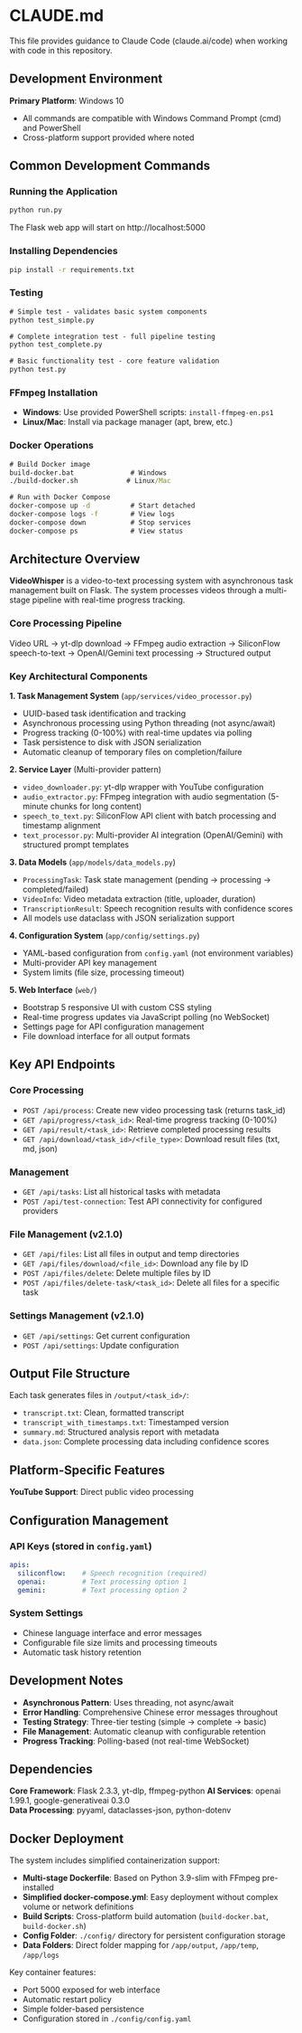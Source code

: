 # CLAUDE.md

This file provides guidance to Claude Code (claude.ai/code) when working with code in this repository.

## Development Environment

**Primary Platform**: Windows 10
- All commands are compatible with Windows Command Prompt (cmd) and PowerShell
- Cross-platform support provided where noted

## Common Development Commands

### Running the Application
```cmd
python run.py
```
The Flask web app will start on http://localhost:5000

### Installing Dependencies
```cmd
pip install -r requirements.txt
```

### Testing
```cmd
# Simple test - validates basic system components
python test_simple.py

# Complete integration test - full pipeline testing
python test_complete.py

# Basic functionality test - core feature validation
python test.py
```

### FFmpeg Installation
- **Windows**: Use provided PowerShell scripts: `install-ffmpeg-en.ps1`
- **Linux/Mac**: Install via package manager (apt, brew, etc.)

### Docker Operations
```cmd
# Build Docker image
build-docker.bat              # Windows
./build-docker.sh            # Linux/Mac

# Run with Docker Compose
docker-compose up -d          # Start detached
docker-compose logs -f        # View logs
docker-compose down           # Stop services
docker-compose ps             # View status
```

## Architecture Overview

**VideoWhisper** is a video-to-text processing system with asynchronous task management built on Flask. The system processes videos through a multi-stage pipeline with real-time progress tracking.

### Core Processing Pipeline
Video URL → yt-dlp download → FFmpeg audio extraction → SiliconFlow speech-to-text → OpenAI/Gemini text processing → Structured output

### Key Architectural Components

**1. Task Management System** (`app/services/video_processor.py`)
- UUID-based task identification and tracking
- Asynchronous processing using Python threading (not async/await)
- Progress tracking (0-100%) with real-time updates via polling
- Task persistence to disk with JSON serialization
- Automatic cleanup of temporary files on completion/failure

**2. Service Layer** (Multi-provider pattern)
- `video_downloader.py`: yt-dlp wrapper with YouTube configuration
- `audio_extractor.py`: FFmpeg integration with audio segmentation (5-minute chunks for long content)
- `speech_to_text.py`: SiliconFlow API client with batch processing and timestamp alignment
- `text_processor.py`: Multi-provider AI integration (OpenAI/Gemini) with structured prompt templates

**3. Data Models** (`app/models/data_models.py`)
- `ProcessingTask`: Task state management (pending → processing → completed/failed)
- `VideoInfo`: Video metadata extraction (title, uploader, duration)
- `TranscriptionResult`: Speech recognition results with confidence scores
- All models use dataclass with JSON serialization support

**4. Configuration System** (`app/config/settings.py`)
- YAML-based configuration from `config.yaml` (not environment variables)
- Multi-provider API key management
- System limits (file size, processing timeout)

**5. Web Interface** (`web/`)
- Bootstrap 5 responsive UI with custom CSS styling
- Real-time progress updates via JavaScript polling (no WebSocket)
- Settings page for API configuration management
- File download interface for all output formats

## Key API Endpoints

### Core Processing
- `POST /api/process`: Create new video processing task (returns task_id)
- `GET /api/progress/<task_id>`: Real-time progress tracking (0-100%)
- `GET /api/result/<task_id>`: Retrieve completed processing results
- `GET /api/download/<task_id>/<file_type>`: Download result files (txt, md, json)

### Management
- `GET /api/tasks`: List all historical tasks with metadata
- `POST /api/test-connection`: Test API connectivity for configured providers

### File Management (v2.1.0)
- `GET /api/files`: List all files in output and temp directories
- `GET /api/files/download/<file_id>`: Download any file by ID
- `POST /api/files/delete`: Delete multiple files by ID
- `POST /api/files/delete-task/<task_id>`: Delete all files for a specific task

### Settings Management (v2.1.0)
- `GET /api/settings`: Get current configuration
- `POST /api/settings`: Update configuration

## Output File Structure

Each task generates files in `/output/<task_id>/`:
- `transcript.txt`: Clean, formatted transcript
- `transcript_with_timestamps.txt`: Timestamped version
- `summary.md`: Structured analysis report with metadata
- `data.json`: Complete processing data including confidence scores

## Platform-Specific Features

**YouTube Support**: Direct public video processing

## Configuration Management

### API Keys (stored in `config.yaml`)
```yaml
apis:
  siliconflow:    # Speech recognition (required)
  openai:         # Text processing option 1
  gemini:         # Text processing option 2
```

### System Settings
- Chinese language interface and error messages
- Configurable file size limits and processing timeouts
- Automatic task history retention

## Development Notes

- **Asynchronous Pattern**: Uses threading, not async/await
- **Error Handling**: Comprehensive Chinese error messages throughout
- **Testing Strategy**: Three-tier testing (simple → complete → basic)
- **File Management**: Automatic cleanup with configurable retention
- **Progress Tracking**: Polling-based (not real-time WebSocket)

## Dependencies

**Core Framework**: Flask 2.3.3, yt-dlp, ffmpeg-python
**AI Services**: openai 1.99.1, google-generativeai 0.3.0  
**Data Processing**: pyyaml, dataclasses-json, python-dotenv

## Docker Deployment

The system includes simplified containerization support:

- **Multi-stage Dockerfile**: Based on Python 3.9-slim with FFmpeg pre-installed
- **Simplified docker-compose.yml**: Easy deployment without complex volume or network definitions
- **Build Scripts**: Cross-platform build automation (`build-docker.bat`, `build-docker.sh`)
- **Config Folder**: `./config/` directory for persistent configuration storage
- **Data Folders**: Direct folder mapping for `/app/output`, `/app/temp`, `/app/logs`

Key container features:
- Port 5000 exposed for web interface
- Automatic restart policy
- Simple folder-based persistence
- Configuration stored in `./config/config.yaml`